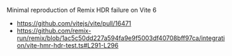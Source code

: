 Minimal reproduction of Remix HDR failure on Vite 6

- https://github.com/vitejs/vite/pull/16471
- https://github.com/remix-run/remix/blob/1ac5c50dd227a594fa9e9f5003df40708bff97ca/integration/vite-hmr-hdr-test.ts#L291-L296
